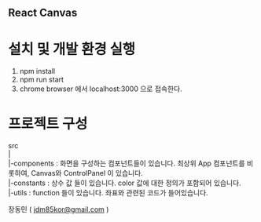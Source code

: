 ## React Canvas

# 설치 및 개발 환경 실행
1. npm install
2. npm run start
3. chrome browser 에서 localhost:3000 으로 접속한다.

# 프로젝트 구성
src  
|  
|-components : 화면을 구성하는 컴포넌트들이 있습니다. 최상위 App 컴포넌트를 비롯하여, Canvas와 ControlPanel 이 있습니다.  
|-constants  : 상수 값 들이 있습니다. color 값에 대한 정의가 포함되어 있습니다.  
|-utils      : function 들이 있습니다. 좌표와 관련된 코드가 들어있습니다.  
  
  
장동민 ( jdm85kor@gmail.com )  
